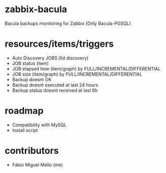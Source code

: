 zabbix-bacula
===
Bacula backups monitoring for Zabbix (Only Bacula-PGSQL)

resources/items/triggers
===
* Auto Discovery JOBS (lld discovery)
* JOB status (item)
* JOB elapsed time (item/graph) by FULL/INCREMENTAL/DIFFERENTIAL 
* JOB size (item/graph) by FULL/INCREMENTAL/DIFFERENTIAL
* Backup doesnt OK
* Backup doesnt executed at last 24 hours
* Backup status doesnt received at last 6h

roadmap
===
* Compatibility with MySQL
* Install script

contributors
=====
* Fábio Miguel Mello (me)

